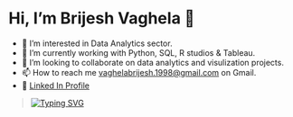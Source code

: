 # Hi, I’m **Brijesh Vaghela** 👋
- 👀 I’m interested in Data Analytics sector.
- 🌱 I’m currently working with Python, SQL, R studios & Tableau.
- 💞️ I’m looking to collaborate on data analytics and visulization projects.
- 📫 How to reach me vaghelabrijesh.1998@gmail.com on Gmail.
- 🤵 [Linked In Profile](https://www.linkedin.com/in/brijesh-vaghela-2b398217a)

>
>
>
>
>
><a href="https://git.io/typing-svg"><img src="https://readme-typing-svg.demolab.com?font=Fira+Code&duration=1500&pause=700&color=53F7EF&center=true&multiline=true&width=10000&height=100&lines=A+thorough+and+meticulous+person+passionate+about+helping+in+business+growth.;+Former+small+business+owner.;Quick+fox+Proficient+in+Python%2C+SQL%2C+Microsoft+Excel%2C+R+Studio%2C+and+Tableau.;+Possessing+strong+technical+skills+rooted+in+substantial+training+as+an+engineer.++" alt="Typing SVG" /></a>

